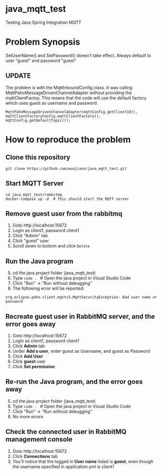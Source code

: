 # java_mqtt_test
Testing Java Spring Integration MQTT 

# Problem Synopsis
SetUserName() and SetPassword() doesn't take effect.  Always default to user "guest" and password "guest".  

## **UPDATE**
The problem is with the MqttInboundConfig class.  It was calling MqttPahoMessageDrivenChannelAdapter without providing the mqttClientFactoy.  This means that the code will use the default factory which uses guest as username and password.
```
MqttPahoMessageDrivenChannelAdapter(mqttConfig.getClientId(), mqttClientFactoryConfig.mqttClientFactory(), mqttConfig.getDefaultTopic());        
```

# How to reproduce the problem
## Clone this repository
```
git clone https://github.com/wuujiann/java_mqtt_test.git
```

## Start MQTT Server
```
cd java_mqtt_test/rabbitmq
docker-compose up -d  # This should start the MQTT server
```

## Remove guest user from the rabbitmq
1. Goto http://localhost:15672
2. Login as client1, password client1
3. Click "Admin" tab
4. Click "guest" user
5. Scroll down to bottom and click `Delete`

## Run the Java program
5. cd the java project folder (java_mqtt_test)
6. Type `code . `  # Open the java project in Visual Studio Code
7. Click "Run" -> "Run without debugging"
8. The following error will be reported:
```
org.eclipse.paho.client.mqttv3.MqttSecurityException: Bad user name or password
```

## Recreate guest user in RabbitMQ server, and the error goes away
1. Goto http://localhost:15672
2. Login as client1, password client1
3. Click __Admin__ tab
4. Under __Add a user__, enter guest as Username, and guest as Password
5. Click __Add User__
6. Click __guest__ user
7. Click __Set permission__

## Re-run the Java program, and the error goes away
5. cd the java project folder (java_mqtt_test)
6. Type `code . `  # Open the java project in Visual Studio Code
7. Click "Run" -> "Run without debugging"
8. No more errors

## Check the connected user in RabbitMQ management console
1. Goto http://localhost:15672
2. Click __Connections__ tab
3. You'll notice that the logged in __User name__ listed is __guest__, even though the username specified in application.yml is client1

